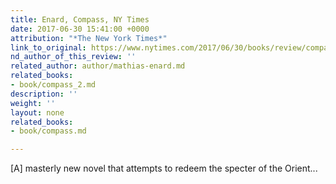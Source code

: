 ```yaml
---
title: Enard, Compass, NY Times
date: 2017-06-30 15:41:00 +0000
attribution: "*The New York Times*"
link_to_original: https://www.nytimes.com/2017/06/30/books/review/compass-mathias-enard.html
nd_author_of_this_review: ''
related_author: author/mathias-enard.md
related_books:
- book/compass_2.md
description: ''
weight: ''
layout: none
related_books:
- book/compass.md

---
```

[A] masterly new novel that attempts to redeem the specter of the Orient...

